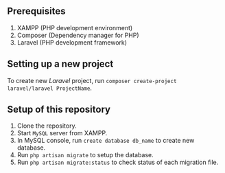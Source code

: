 ## Prerequisites
1. XAMPP (PHP development environment)
2. Composer (Dependency manager for PHP)
3. Laravel (PHP development framework)

## Setting up a new project
To create new *Laravel* project, run `composer create-project laravel/laravel ProjectName`.

## Setup of this repository
1. Clone the repository.
2. Start `MySQL` server from XAMPP.
3. In MySQL console, run `create database db_name` to create new database.
4. Run `php artisan migrate` to setup the database.
5. Run `php artisan migrate:status` to check status of each migration file.
